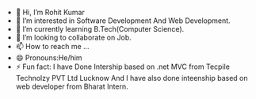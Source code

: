 - 👋 Hi, I’m Rohit Kumar
- 👀 I’m interested in Software Development And Web Development.
- 🌱 I’m currently learning B.Tech(Computer Science).
- 💞️ I’m looking to collaborate on Job.
- 📫 How to reach me ...
- 😄 Pronouns:He/him
- ⚡ Fun fact: I have Done Intership based on .net MVC from Tecpile Technolzy PVT Ltd Lucknow And I have also done inteenship based on web developer from Bharat Intern.
  

<!---
rohity111/rohity111 is a ✨ special ✨ repository because its `README.md` (this file) appears on your GitHub profile.
You can click the Preview link to take a look at your changes.
--->

